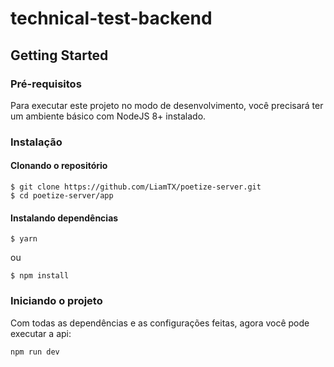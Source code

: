 # technical-test-backend

## Getting Started
### Pré-requisitos
Para executar este projeto no modo de desenvolvimento, você precisará ter um ambiente básico com NodeJS 8+ instalado.

### Instalação
#### Clonando o repositório
```
$ git clone https://github.com/LiamTX/poetize-server.git
$ cd poetize-server/app
```

#### Instalando dependências
```
$ yarn
```

ou

```
$ npm install
```

### Iniciando o projeto
Com todas as dependências e as configurações feitas, agora você pode executar a api:
```
npm run dev
```
